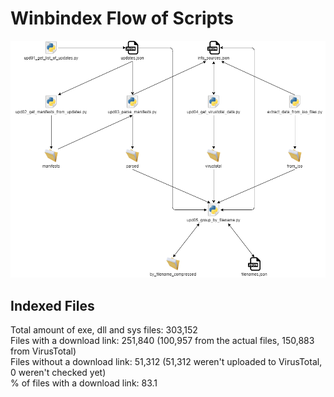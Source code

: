 # Winbindex Flow of Scripts

![winbindex-scripts-flow.png](winbindex-scripts-flow.png)

## Indexed Files

<!--FileStats-->
Total amount of exe, dll and sys files: 303,152  
Files with a download link: 251,840 (100,957 from the actual files, 150,883 from VirusTotal)  
Files without a download link: 51,312 (51,312 weren't uploaded to VirusTotal, 0 weren't checked yet)  
% of files with a download link: 83.1  
<!--/FileStats-->
